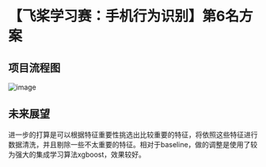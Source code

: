 # 【飞桨学习赛：手机行为识别】第6名方案

## 项目流程图
![image](public/流程图.png)

## 未来展望
进一步的打算是可以根据特征重要性挑选出比较重要的特征，将依照这些特征进行数据清洗，并且剔除一些不太重要的特征。相对于baseline，做的调整是使用了较为强大的集成学习算法xgboost，效果较好。
